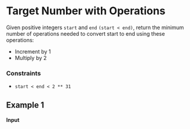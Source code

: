 <h1 href="https://binarysearch.com/problems/Target-Number-with-Operations">Target Number with Operations</h1>

Given positive integers <code>start</code> and <code>end</code> <code>(start < end)</code>, return the minimum number of operations
needed to convert start to end using these operations:
  <ul>
   <li>Increment by 1</li>
   <li>Multiply by 2</li>
  </ul>

  <h3>Constraints</h3>
  <ul>
  <li><code>start < end < 2 ** 31</code></li>
  </ul>
  <h2>Example 1</h2>
   
  <h4>Input</h4> 


